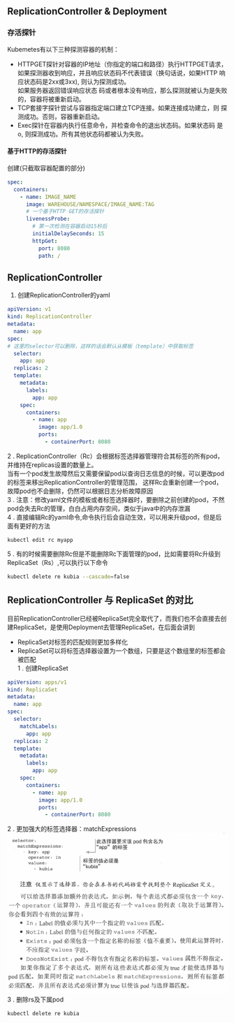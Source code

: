 ## ReplicationController & Deployment
### 存活探针
Kubemetes有以下三种探测容器的机制： 
+ HTTPGET探针对容器的IP地址（你指定的端口和路径）执行HTTPGET请求，如果探测器收到响应，并且响应状态码不代表错误（换句话说，如果HTTP 响应状态码是2xx或3xx), 则认为探测成功。  
如果服务器返回错误响应状态 码或者根本没有响应，那么探测就被认为是失败的，容器将被重新启动。  
+ TCP套接字探针尝试与容器指定端口建立TCP连接。如果连接成功建立，则 探测成功。否则，容器重新启动。   
+ Exec探针在容器内执行任意命令，并检查命令的退出状态码。如果状态码 是o, 则探测成功。所有其他状态码都被认为失败。   
#### 基于HTTP的存活探针 
创建(只截取容器配置的部分)
```yaml
spec:
  containers:
    - name: IMAGE_NAME
      image: WAREHOUSE/NAMESPACE/IMAGE_NAME:TAG
      # 一个基于HTTP GET的存活探针
      livenessProbe:
        # 第一次检测在容器启动15秒后
        initialDelaySeconds: 15
        httpGet:
          port: 8080
          path: /
```
## ReplicationController
1. 创建ReplicationController的yaml
```yaml
apiVersion: v1
kind: ReplicationController
metadata:
  name: app
spec:
# 这里的selector可以删除，这样的话会默认从模板（template）中获取标签
  selector:
    app: app
  replicas: 2
  template:
    metadata:
      labels:
        app: app
    spec:
      containers:
        - name: app
          image: app/1.0
          ports:
            - containerPort: 8080
```
2 . ReplicationController（Rc）会根据标签选择器管理符合其标签的所有pod，并维持在replicas设置的数量上。  
 当有一个pod发生故障然后又需要保留pod以查询日志信息的时候，可以更改pod的标签来移出ReplicationController的管理范围，
这样Rc会重新创建一个pod，故障pod也不会删除，仍然可以根据日志分析故障原因    
3 . 注意：修改yaml文件的模板或者标签选择器时，要删除之前创建的pod，不然pod会失去Rc的管理，白白占用内存空间，类似于java中的内存泄漏  
4 . 直接编辑Rc的yaml命令,命令执行后会自动生效，可以用来升级pod，但是后面有更好的方法
```
kubectl edit rc myapp  
```  
5 . 有的时候需要删除Rc但是不能删除Rc下面管理的pod，比如需要将Rc升级到ReplicaSet（Rs）,可以执行以下命令
```bash
kubectl delete re kubia --cascade=false 
``` 
## ReplicationController 与 ReplicaSet 的对比
目前ReplicationController已经被ReplicaSet完全取代了，而我们也不会直接去创建ReplicaSet，是使用Deployment去管理ReplicaSet，在后面会讲到  
+ ReplicaSet对标签的匹配规则更加多样化  
+ ReplicaSet可以将标签选择器设置为一个数组，只要是这个数组里的标签都会被匹配  
1 . 创建ReplicaSet
```yaml
apiVersion: apps/v1
kind: ReplicaSet
metadata:
  name: app
spec:
  selector:
    matchLabels:
      app: app
  replicas: 2
  template:
    metadata:
      labels:
        app: app
    spec:
      containers:
        - name: app
          image: app/1.0
          ports:
            - containerPort: 8080
```
2 . 更加强大的标签选择器：matchExpressions   
![matchExpressions标签匹配的规则](../images/1577351639(1).jpg)  
3 . 删除rs及下属pod
```bash
kubectl delete re kubia
```

